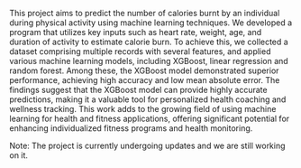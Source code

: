 This project aims to predict the number of calories burnt by an individual during physical activity using machine learning techniques. We developed a program that utilizes key inputs such as heart rate, weight, age, and duration of activity to estimate calorie burn. To achieve this, we collected a dataset comprising multiple records with several features, and applied various machine learning models, including XGBoost, linear regression and random forest. Among these, the XGBoost model demonstrated superior performance, achieving high accuracy and low mean absolute error. The findings suggest that the XGBoost model can provide highly accurate predictions, making it a valuable tool for personalized health coaching and wellness tracking. This work adds to the growing field of using machine learning for health and fitness applications, offering significant potential for enhancing individualized fitness programs and health monitoring.

Note: The project is currently undergoing updates and we are still working on it.
